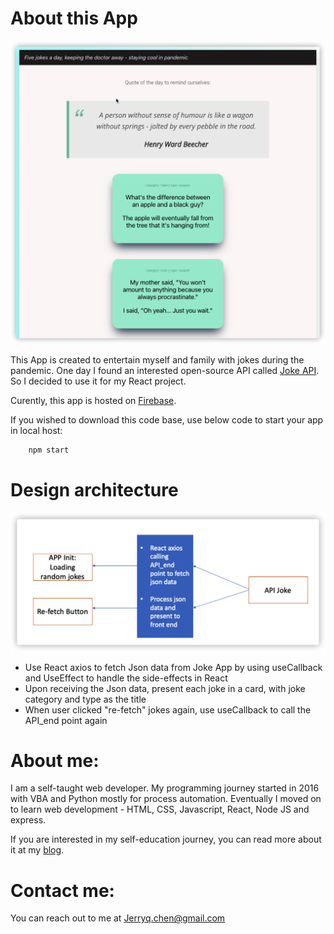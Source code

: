 # About this App

![App UI](https://github.com/Jerrysuper123/reactProject1/blob/main/project1/App.png)

This App is created to entertain myself and family with jokes during the pandemic. One day I found an interested open-source API called [Joke API](https://sv443.net/jokeapi/v2/). So I decided to use it for my React project.

Curently, this app is hosted on [Firebase](https://laughdailyapp.web.app/).

If you wished to download this code base, use below code to start your app in local host:

```bash
    npm start
```

# Design architecture

![design](https://github.com/Jerrysuper123/reactProject1/blob/main/project1/jokeApp.png)

* Use React axios to fetch Json data from Joke App by using useCallback and UseEffect to handle the side-effects in React
* Upon receiving the Json data, present each joke in a card, with joke category and type as the title
* When user clicked "re-fetch" jokes again, use useCallback to call the API_end point again

# About me:
I am a self-taught web developer. My programming journey started in 2016 with VBA and Python mostly for process automation. Eventually I moved on to learn web development - HTML, CSS, Javascript, React, Node JS and express.

If you are interested in my self-education journey, you can read more about it at my [blog](https://vast-ocean-04071.herokuapp.com/post/615af8cff0f2fe5438fb200d). 

# Contact me:
You can reach out to me at Jerryq.chen@gmail.com

